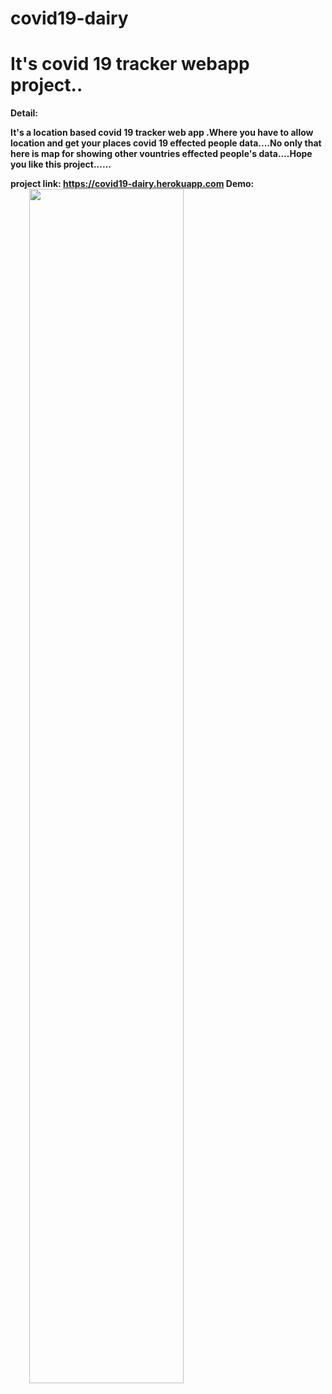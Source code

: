 # covid19-dairy
<h1>It's covid 19 tracker webapp project..</h1>
<b>Detail:<b>
 <p> It's a location based covid 19 tracker web app .Where you have to allow location and get your places covid 19 effected people data....No only that here is map for showing other vountries effected people's data....Hope you like this project......<p>
<b>project link:</b>
<a href="https://covid19-dairy.herokuapp.com">https://covid19-dairy.herokuapp.com</a>
<b>Demo:<b/><br/>
<img src="Demo.gif" width="70%" height="70%" style="margin-left:30px;"/>

